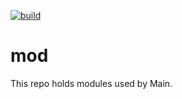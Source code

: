 [![build](https://github.com/amplify-edge/mod/actions/workflows/ci.yml/badge.svg)](https://github.com/amplify-edge/mod/actions/workflows/ci.yml)

# mod

This repo holds modules used by Main.
